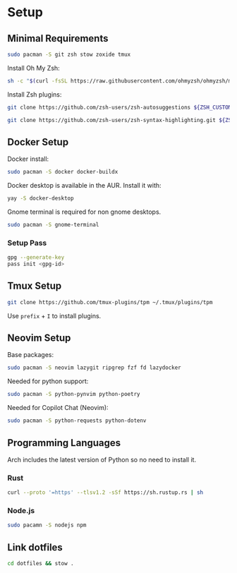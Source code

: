 # Setup

## Minimal Requirements

```bash
sudo pacman -S git zsh stow zoxide tmux
```

Install Oh My Zsh:

```bash
sh -c "$(curl -fsSL https://raw.githubusercontent.com/ohmyzsh/ohmyzsh/master/tools/install.sh)"
```

Install Zsh plugins:

```bash
git clone https://github.com/zsh-users/zsh-autosuggestions ${ZSH_CUSTOM:-~/.oh-my-zsh/custom}/plugins/zsh-autosuggestions

git clone https://github.com/zsh-users/zsh-syntax-highlighting.git ${ZSH_CUSTOM:-~/.oh-my-zsh/custom}/plugins/zsh-syntax-highlighting
```

## Docker Setup

Docker install:

```bash
sudo pacman -S docker docker-buildx
```

Docker desktop is available in the AUR. Install it with:

```bash
yay -S docker-desktop
```

Gnome terminal is required for non gnome desktops.

```bash
sudo pacman -S gnome-terminal
```

### Setup Pass

```bash
gpg --generate-key
pass init <gpg-id>
```

## Tmux Setup

```bash
git clone https://github.com/tmux-plugins/tpm ~/.tmux/plugins/tpm
```

Use `prefix` + `I` to install plugins.

## Neovim Setup

Base packages:

```bash
sudo pacman -S neovim lazygit ripgrep fzf fd lazydocker
```

Needed for python support:

```bash
sudo pacman -S python-pynvim python-poetry
```

Needed for Copilot Chat (Neovim):

```bash
sudo pacman -S python-requests python-dotenv
```

## Programming Languages

Arch includes the latest version of Python so no need to install it.

### Rust

```bash
curl --proto '=https' --tlsv1.2 -sSf https://sh.rustup.rs | sh
```

### Node.js

```bash
sudo pacamn -S nodejs npm
```

## Link dotfiles

```bash
cd dotfiles && stow .
```
